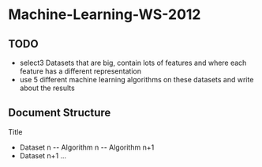 Machine-Learning-WS-2012
========================

TODO
----

* select3 Datasets that are big, contain lots of features and where each feature has a different representation
* use 5 different machine learning algorithms on these datasets and write about the results


Document Structure
------------------

Title
- Dataset n
-- Algorithm n
-- Algorithm n+1
- Dataset n+1
...
